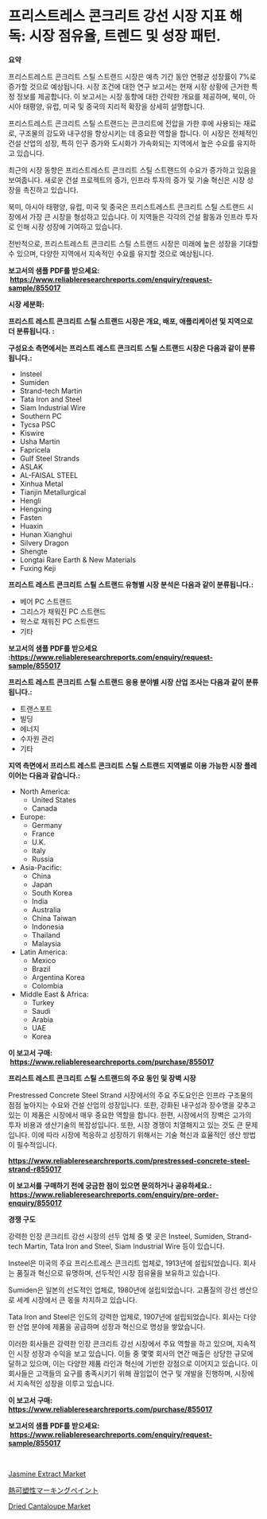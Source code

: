 <p><h1>프리스트레스 콘크리트 강선 시장 지표 해독: 시장 점유율, 트렌드 및 성장 패턴.</h1></p><p><strong>요약</strong></p>
<p><p>프리스트레스트 콘크리트 스틸 스트랜드 시장은 예측 기간 동안 연평균 성장률이 7%로 증가할 것으로 예상됩니다. 시장 조건에 대한 연구 보고서는 현재 시장 상황에 근거한 특정 정보를 제공합니다. 이 보고서는 시장 동향에 대한 간략한 개요를 제공하며, 북미, 아시아 태평양, 유럽, 미국 및 중국의 지리적 확장을 상세히 설명합니다.</p><p>프리스트레스트 콘크리트 스틸 스트랜드는 콘크리트에 전압을 가한 후에 사용되는 재료로, 구조물의 강도와 내구성을 향상시키는 데 중요한 역할을 합니다. 이 시장은 전체적인 건설 산업의 성장, 특히 인구 증가와 도시화가 가속화되는 지역에서 높은 수요를 유지하고 있습니다.</p><p>최근의 시장 동향은 프리스트레스트 콘크리트 스틸 스트랜드의 수요가 증가하고 있음을 보여줍니다. 새로운 건설 프로젝트의 증가, 인프라 투자의 증가 및 기술 혁신은 시장 성장을 촉진하고 있습니다.</p><p>북미, 아시아 태평양, 유럽, 미국 및 중국은 프리스트레스트 콘크리트 스틸 스트랜드 시장에서 가장 큰 시장을 형성하고 있습니다. 이 지역들은 각각의 건설 활동과 인프라 투자로 인해 시장 성장에 기여하고 있습니다.</p><p>전반적으로, 프리스트레스트 콘크리트 스틸 스트랜드 시장은 미래에 높은 성장을 기대할 수 있으며, 다양한 지역에서 지속적인 수요를 유지할 것으로 예상됩니다.</p></p>
<p><strong>보고서의 샘플 PDF를 받으세요: &nbsp;<a href="https://www.reliableresearchreports.com/enquiry/request-sample/855017">https://www.reliableresearchreports.com/enquiry/request-sample/855017</a></strong></p>
<p><strong>시장 세분화:</strong></p>
<p><strong> 프리스트 레스트 콘크리트 스틸 스트랜드 시장은 개요, 배포, 애플리케이션 및 지역으로 더 분류됩니다. :</strong></p>
<p><strong>구성요소 측면에서는 프리스트 레스트 콘크리트 스틸 스트랜드 시장은 다음과 같이 분류됩니다.:</strong></p>
<p><ul><li>Insteel</li><li>Sumiden</li><li>Strand-tech Martin</li><li>Tata Iron and Steel</li><li>Siam Industrial Wire</li><li>Southern PC</li><li>Tycsa PSC</li><li>Kiswire</li><li>Usha Martin</li><li>Fapricela</li><li>Gulf Steel Strands</li><li>ASLAK</li><li>AL-FAISAL STEEL</li><li>Xinhua Metal</li><li>Tianjin Metallurgical</li><li>Hengli</li><li>Hengxing</li><li>Fasten</li><li>Huaxin</li><li>Hunan Xianghui</li><li>Silvery Dragon</li><li>Shengte</li><li>Longtai Rare Earth & New Materials</li><li>Fuxing Keji</li></ul></p>
<p><strong> 프리스트 레스트 콘크리트 스틸 스트랜드 유형별 시장 분석은 다음과 같이 분류됩니다.:</strong></p>
<p><ul><li>베어 PC 스트랜드</li><li>그리스가 채워진 PC 스트랜드</li><li>왁스로 채워진 PC 스트랜드</li><li>기타</li></ul></p>
<p><strong>보고서의 샘플 PDF를 받으세요 :<a href="https://www.reliableresearchreports.com/enquiry/request-sample/855017">https://www.reliableresearchreports.com/enquiry/request-sample/855017</a></strong></p>
<p><strong> 프리스트 레스트 콘크리트 스틸 스트랜드 응용 분야별 시장 산업 조사는 다음과 같이 분류됩니다.:</strong></p>
<p><ul><li>트랜스포트</li><li>빌딩</li><li>에너지</li><li>수자원 관리</li><li>기타</li></ul></p>
<p><strong>지역 측면에서 프리스트 레스트 콘크리트 스틸 스트랜드 지역별로 이용 가능한 시장 플레이어는 다음과 같습니다.:</strong></p>
<p><ul>
    <li>
        North America:
        <ul>
            <li>United States</li>
            <li>Canada</li>
        </ul>
    </li>
    <li>
        Europe:
        <ul>
            <li>Germany</li>
            <li>France</li>
            <li>U.K.</li>
            <li>Italy</li>
            <li>Russia</li>
        </ul>
    </li>
    <li>
        Asia-Pacific:
        <ul>
            <li>China</li>
            <li>Japan</li>
            <li>South Korea</li>
            <li>India</li>
            <li>Australia</li>
            <li>China Taiwan</li>
            <li>Indonesia</li>
            <li>Thailand</li>
            <li>Malaysia</li>
        </ul>
    </li>
    <li>
        Latin America:
        <ul>
            <li>Mexico</li>
            <li>Brazil</li>
            <li>Argentina Korea</li>
            <li>Colombia</li>
        </ul>
    </li>
    <li>
        Middle East & Africa:
        <ul>
            <li>Turkey</li>
            <li>Saudi</li>
            <li>Arabia</li>
            <li>UAE</li>
            <li>Korea</li>
        </ul>
    </li>
    </ul></p>
<p><strong>이 보고서 구매: &nbsp;<a href="https://www.reliableresearchreports.com/purchase/855017">https://www.reliableresearchreports.com/purchase/855017</a></strong></p>
<p><strong>프리스트 레스트 콘크리트 스틸 스트랜드의 주요 동인 및 장벽 시장</strong></p>
<p><p>Prestressed Concrete Steel Strand 시장에서의 주요 주도요인은 인프라 구조물의 점점 높아지는 수요와 건설 산업의 성장입니다. 또한, 강화된 내구성과 장수명을 갖추고 있는 이 제품은 시장에서 매우 중요한 역할을 합니다. 한편, 시장에서의 장벽은 고가의 투자 비용과 생산기술의 복잡성입니다. 또한, 시장 경쟁이 치열해지고 있는 것도 큰 문제입니다. 이에 따라 시장에 적응하고 성장하기 위해서는 기술 혁신과 효율적인 생산 방법이 필수적입니다.</p></p>
<p><strong><a href="https://www.reliableresearchreports.com/prestressed-concrete-steel-strand-r855017">https://www.reliableresearchreports.com/prestressed-concrete-steel-strand-r855017</a></strong></p>
<p><strong>이 보고서를 구매하기 전에 궁금한 점이 있으면 문의하거나 공유하세요.: &nbsp;<a href="https://www.reliableresearchreports.com/enquiry/pre-order-enquiry/855017">https://www.reliableresearchreports.com/enquiry/pre-order-enquiry/855017</a></strong></p>
<p><strong>경쟁 구도</strong></p>
<p><p>강력한 인장 콘크리트 강선 시장의 선두 업체 중 몇 곳은 Insteel, Sumiden, Strand-tech Martin, Tata Iron and Steel, Siam Industrial Wire 등이 있습니다. </p><p>Insteel은 미국의 주요 프리스트레스 콘크리트 업체로, 1913년에 설립되었습니다. 회사는 품질과 혁신으로 유명하며, 선두적인 시장 점유율을 보유하고 있습니다.</p><p>Sumiden은 일본의 선도적인 업체로, 1980년에 설립되었습니다. 고품질의 강선 생산으로 세계 시장에서 큰 몫을 차지하고 있습니다.</p><p>Tata Iron and Steel은 인도의 강력한 업체로, 1907년에 설립되었습니다. 회사는 다양한 산업 분야에 제품을 공급하며 성장과 혁신으로 명성을 쌓았습니다.</p><p>이러한 회사들은 강력한 인장 콘크리트 강선 시장에서 주요 역할을 하고 있으며, 지속적인 시장 성장과 수익을 보고 있습니다. 이들 중 몇몇 회사의 연간 매출은 상당한 규모에 달하고 있으며, 이는 다양한 제품 라인과 혁신에 기반한 강점으로 이어지고 있습니다. 이 회사들은 고객들의 요구를 충족시키기 위해 끊임없이 연구 및 개발을 진행하며, 시장에서 지속적인 성장을 이루고 있습니다.</p></p>
<p><strong>이 보고서 구매: &nbsp; <a href="https://www.reliableresearchreports.com/purchase/855017">https://www.reliableresearchreports.com/purchase/855017</a></strong></p>
<p><strong>보고서의 샘플 PDF를 받으세요: &nbsp;<a href="https://www.reliableresearchreports.com/enquiry/request-sample/855017">https://www.reliableresearchreports.com/enquiry/request-sample/855017</a></strong><strong></strong></p>
<p>&nbsp;</p>
<p><p><a href="https://gamy-alyssum-396.notion.site/Jasmine-Extract-Market-Size-Reflecting-a-Forecast-Till-2031-Market-By-Type-By-Application-and-By-G-b5aa580d942042799206a5391a85e551">Jasmine Extract Market</a></p><p><a href="https://github.com/bevdtkn4419963/Market-Research-Report-List-1/blob/main/332531518165.md">熱可塑性マーキングペイント</a></p><p><a href="https://github.com/kufem1/Market-Research-Report-List-2/blob/main/dried-cantaloupe-market.md">Dried Cantaloupe Market</a></p></p>